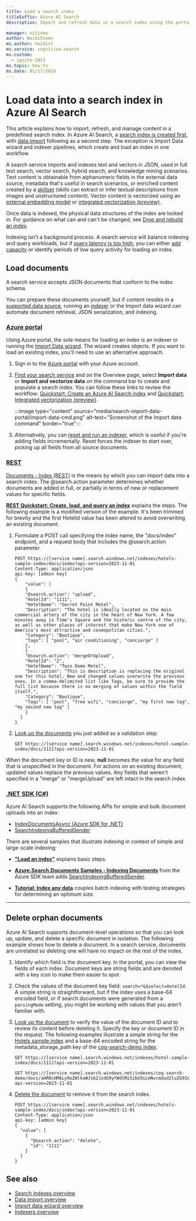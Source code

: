 ```yaml
---
title: Load a search index
titleSuffix: Azure AI Search
description: Import and refresh data in a search index using the portal, REST APIs, or an Azure SDK.

manager: nitinme
author: HeidiSteen
ms.author: heidist
ms.service: cognitive-search
ms.custom:
  - ignite-2023
ms.topic: how-to
ms.date: 01/17/2024
---
```


# Load data into a search index in Azure AI Search

This article explains how to import, refresh, and manage content in a predefined search index. In Azure AI Search, a [search index is created first](search-how-to-create-search-index.md), with [data import](search-what-is-data-import.md) following as a second step. The exception is Import Data wizard and indexer pipelines, which create and load an index in one workflow.

A search service imports and indexes text and vectors in JSON, used in full text search, vector search, hybrid search, and knowledge mining scenarios. Text content is obtainable from alphanumeric fields in the external data source, metadata that's useful in search scenarios, or enriched content created by a [skillset](cognitive-search-working-with-skillsets.md) (skills can extract or infer textual descriptions from images and unstructured content). Vector content is vectorized using an [external embedding model](vector-search-how-to-generate-embeddings.md) or [integrated vectorization (preview)](vector-search-integrated-vectorization.md).

Once data is indexed, the physical data structures of the index are locked in. For guidance on what can and can't be changed, see [Drop and rebuild an index](search-howto-reindex.md).

Indexing isn't a background process. A search service will balance indexing and query workloads, but if [query latency is too high](search-performance-analysis.md#impact-of-indexing-on-queries), you can either [add capacity](search-capacity-planning.md#add-or-reduce-replicas-and-partitions) or identify periods of low query activity for loading an index.

## Load documents

A search service accepts JSON documents that conform to the index schema.

You can prepare these documents yourself, but if content resides in a [supported data source](search-indexer-overview.md#supported-data-sources), running an [indexer](search-indexer-overview.md) or the Import data wizard can automate document retrieval, JSON serialization, and indexing.

### [**Azure portal**](#tab/portal)

Using Azure portal, the sole means for loading an index is an indexer or running the [Import Data wizard](search-import-data-portal.md). The wizard creates objects. If you want to load an existing index, you'll need to use an alternative approach.

1. Sign in to the [Azure portal](https://portal.azure.com/) with your Azure account.

1. [Find your search service](https://portal.azure.com/#blade/HubsExtension/BrowseResourceBlade/resourceType/Microsoft.Storage%2storageAccounts/) and on the Overview page, select **Import data** or **Import and vectorize data** on the command bar to create and populate a search index. You can follow these links to review the workflow: [Quickstart: Create an Azure AI Search index](search-get-started-portal.md) and [Quickstart: Integrated vectorization (preview)](search-get-started-portal-import-vectors.md).

   :::image type="content" source="media/search-import-data-portal/import-data-cmd.png" alt-text="Screenshot of the Import data command" border="true":::

1. Alternatively, you can [reset and run an indexer](search-howto-run-reset-indexers.md), which is useful if you're adding fields incrementally. Reset forces the indexer to start over, picking up all fields from all source documents.

### [**REST**](#tab/import-rest)

[Documents - Index (REST)](/rest/api/searchservice/documents) is the means by which you can import data into a search index. The @search.action parameter determines whether documents are added in full, or partially in terms of new or replacement values for specific fields.

[**REST Quickstart: Create, load, and query an index**](search-get-started-rest.md) explains the steps. The following example is a modified version of the example. It's been trimmed for brevity and the first HotelId value has been altered to avoid overwriting an existing document.

1. Formulate a POST call specifying the index name, the "docs/index" endpoint, and a request body that includes the @search.action parameter.

    ```http
    POST https://[service name].search.windows.net/indexes/hotels-sample-index/docs/index?api-version=2023-11-01
    Content-Type: application/json   
    api-key: [admin key] 
    {
        "value": [
        {
        "@search.action": "upload",
        "HotelId": "1111",
        "HotelName": "Secret Point Motel",
        "Description": "The hotel is ideally located on the main commercial artery of the city in the heart of New York. A few minutes away is Time's Square and the historic centre of the city, as well as other places of interest that make New York one of America's most attractive and cosmopolitan cities.",
        "Category": "Boutique",
        "Tags": [ "pool", "air conditioning", "concierge" ]
        },
        {
        "@search.action": "mergeOrUpload",
        "HotelId": "2",
        "HotelName": "Twin Dome Motel",
        "Description": "This is description is replacing the original one for this hotel. New and changed values overwrite the previous ones. In a comma-delimited list like Tags, be sure to provide the full list because there is no merging of values within the field itself.",
        "Category": "Boutique",
        "Tags": [ "pool", "free wifi", "concierge", "my first new tag", "my second new tag" ]
        }
      ]
    }
    ```

1. [Look up the documents](/rest/api/searchservice/lookup-document) you just added as a validation step:

    ```http
    GET https://[service name].search.windows.net/indexes/hotel-sample-index/docs/1111?api-version=2023-11-01
    ```

When the document key or ID is new, **null** becomes the value for any field that is unspecified in the document. For actions on an existing document, updated values replace the previous values. Any fields that weren't specified in a "merge" or "mergeUpload" are left intact in the search index.

### [**.NET SDK (C#)**](#tab/importcsharp)

Azure AI Search supports the following APIs for simple and bulk document uploads into an index:

+ [IndexDocumentsAsync (Azure SDK for .NET)](/dotnet/api/azure.search.documents.searchclient.indexdocumentsasync)
+ [SearchIndexingBufferedSender](/dotnet/api/azure.search.documents.searchindexingbufferedsender-1)

There are several samples that illustrate indexing in context of simple and large-scale indexing:

+ [**"Load an index"**](search-howto-dotnet-sdk.md#load-an-index) explains basic steps.

+ [**Azure.Search.Documents Samples - Indexing Documents**](https://github.com/Azure/azure-sdk-for-net/blob/main/sdk/search/Azure.Search.Documents/samples/Sample05_IndexingDocuments.md) from the Azure SDK team adds [SearchIndexingBufferedSender](/dotnet/api/azure.search.documents.searchindexingbufferedsender-1).

+ [**Tutorial: Index any data**](tutorial-optimize-indexing-push-api.md) couples batch indexing with testing strategies for determining an optimum size.

---

## Delete orphan documents

Azure AI Search supports document-level operations so that you can look up, update, and delete a specific document in isolation. The following example shows how to delete a document. In a search service, documents are unrelated so deleting one will have no impact on the rest of the index.

1. Identify which field is the document key. In the portal, you can view the fields of each index. Document keys are string fields and are denoted with a key icon to make them easier to spot.

1. Check the values of the document key field: `search=*&$select=HotelId`. A simple string is straightforward, but if the index uses a base-64 encoded field, or if search documents were generated from a `parsingMode` setting, you might be working with values that you aren't familiar with.

1. [Look up the document](/rest/api/searchservice/lookup-document) to verify the value of the document ID and to review its content before deleting it. Specify the key or document ID in the request. The following examples illustrate a simple string for the [Hotels sample index](search-get-started-portal.md) and a base-64 encoded string for the metadata_storage_path key of the [cog-search-demo index](cognitive-search-tutorial-blob.md).

    ```http
    GET https://[service name].search.windows.net/indexes/hotel-sample-index/docs/1111?api-version=2023-11-01
    ```

    ```http
    GET https://[service name].search.windows.net/indexes/cog-search-demo/docs/aHR0cHM6Ly9oZWlkaWJsb2JzdG9yYWdlMi5ibG9iLmNvcmUud2luZG93cy5uZXQvY29nLXNlYXJjaC1kZW1vL2d1dGhyaWUuanBn0?api-version=2023-11-01
    ```

1. [Delete the document](/rest/api/searchservice/addupdate-or-delete-documents) to remove it from the search index.

    ```http
    POST https://[service name].search.windows.net/indexes/hotels-sample-index/docs/index?api-version=2023-11-01
    Content-Type: application/json   
    api-key: [admin key] 
    {  
      "value": [  
        {  
          "@search.action": "delete",  
          "id": "1111"  
        }  
      ]  
    }
    ```

## See also

+ [Search indexes overview](search-what-is-an-index.md)
+ [Data import overview](search-what-is-data-import.md)
+ [Import data wizard overview](search-import-data-portal.md)
+ [Indexers overview](search-indexer-overview.md)
